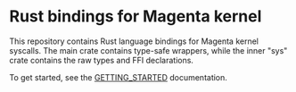 Rust bindings for Magenta kernel
================================

This repository contains Rust language bindings for Magenta kernel syscalls. The
main crate contains type-safe wrappers, while the inner "sys" crate contains the
raw types and FFI declarations.

To get started, see the [GETTING_STARTED](GETTING_STARTED.md) documentation.

